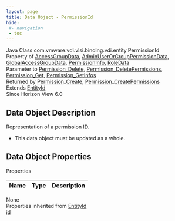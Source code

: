 ```yaml
---
layout: page
title: Data Object - PermissionId
hide:
 #- navigation
 - toc
---
```


  
 
  



Java Class
    com.vmware.vdi.vlsi.binding.vdi.entity.PermissionId  
Property of
     [AccessGroupData](vdi.users.AccessGroup.AccessGroupData.md#field_detail), [AdminUserOrGroupPermissionData](vdi.users.AdminUserOrGroup.AdminUserOrGroupPermissionData.md#field_detail), [GlobalAccessGroupData](vdi.users.GlobalAccessGroup.GlobalAccessGroupData.md#field_detail), [PermissionInfo](vdi.users.Permission.PermissionInfo.md#field_detail), [RoleData](vdi.users.Role.RoleData.md#field_detail)  
Parameter to
     [Permission_Delete](vdi.users.Permission.md#delete), [Permission_DeletePermissions](vdi.users.Permission.md#deletePermissions), [Permission_Get](vdi.users.Permission.md#get), [Permission_GetInfos](vdi.users.Permission.md#getInfos)  
Returned by
     [Permission_Create](vdi.users.Permission.md#create), [Permission_CreatePermissions](vdi.users.Permission.md#createPermissions)  
Extends
     [EntityId](vdi.EntityId.md)  
Since 
    Horizon View 6.0

## Data Object Description 

Representation of a permission ID. 

  * This data object must be updated as a whole.



## Data Object Properties

Properties

Name |  Type |  Description   
---|---|---  
None  
Properties inherited from [EntityId](vdi.EntityId.md)  
[id](vdi.EntityId.md#id)  
  
  

  
  

